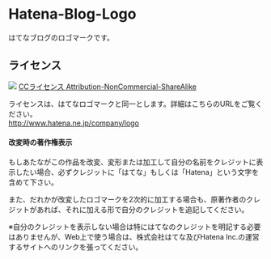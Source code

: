 # Hatena-Blog-Logo

はてなブログのロゴマークです。

## ライセンス

[![](http://www.hatena.ne.jp/images/cc_banner.gif)](http://creativecommons.org/licenses/by-nc-sa/2.1/jp/) 
[CCライセンス Attribution-NonCommercial-ShareAlike](http://creativecommons.org/licenses/by-nc-sa/2.1/jp/)

ライセンスは、はてなロゴマークと同一とします。詳細はこちらのURLをご覧ください。  
<http://www.hatena.ne.jp/company/logo>

#### 改変時の著作権表示

もしあたながこの作品を改変、変形または加工して自分の名前をクレジットに表示したい場合、必ずクレジットに「はてな」もしくは「Hatena」という文字を含めて下さい。

また、だれかが改変したロゴマークを2次的に加工する場合も、原著作者のクレジットがあれば、それに加える形で自分のクレジットを追記してください。

※自分のクレジットを表示しない場合は特にはてなのクレジットを明記する必要はありませんが、Web上で使う場合は、株式会社はてな及びHatena Inc.の運営するサイトへのリンクを張ってください。